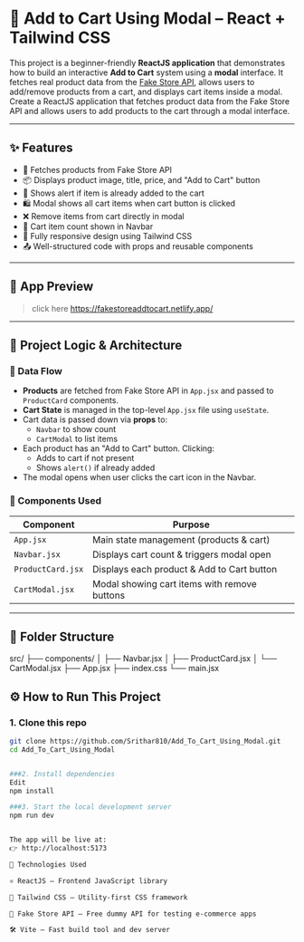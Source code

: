 # 🛒 Add to Cart Using Modal – React + Tailwind CSS

This project is a beginner-friendly **ReactJS application** that demonstrates how to build an interactive **Add to Cart** system using a **modal** interface.
It fetches real product data from the [Fake Store API](https://fakestoreapi.com/), allows users to add/remove products from a cart, and displays cart items inside a modal.
Create a ReactJS application that fetches product data from the Fake Store API and allows users to add products to the cart through a modal interface.

---

## ✨ Features

- 🔄 Fetches products from Fake Store API
- 📦 Displays product image, title, price, and "Add to Cart" button
- 🛑 Shows alert if item is already added to the cart
- 🛍️ Modal shows all cart items when cart button is clicked
- ❌ Remove items from cart directly in modal
- 🔢 Cart item count shown in Navbar
- 📱 Fully responsive design using Tailwind CSS
- 📤 Well-structured code with props and reusable components

---

## 📸 App Preview

> click here https://fakestoreaddtocart.netlify.app/

---

## 🧠 Project Logic & Architecture

### 🔄 Data Flow

- **Products** are fetched from Fake Store API in `App.jsx` and passed to `ProductCard` components.
- **Cart State** is managed in the top-level `App.jsx` file using `useState`.
- Cart data is passed down via **props** to:
  - `Navbar` to show count
  - `CartModal` to list items
- Each product has an "Add to Cart" button. Clicking:
  - Adds to cart if not present
  - Shows `alert()` if already added
- The modal opens when user clicks the cart icon in the Navbar.

### 🧩 Components Used

| Component      | Purpose                                             |
|----------------|-----------------------------------------------------|
| `App.jsx`      | Main state management (products & cart)             |
| `Navbar.jsx`   | Displays cart count & triggers modal open           |
| `ProductCard.jsx` | Displays each product & Add to Cart button     |
| `CartModal.jsx`| Modal showing cart items with remove buttons        |

---

## 📁 Folder Structure

src/
├── components/
│ ├── Navbar.jsx
│ ├── ProductCard.jsx
│ └── CartModal.jsx
├── App.jsx
├── index.css
└── main.jsx


## ⚙️ How to Run This Project

### 1. Clone this repo

```bash
git clone https://github.com/Srithar810/Add_To_Cart_Using_Modal.git
cd Add_To_Cart_Using_Modal


###2. Install dependencies
Edit
npm install

###3. Start the local development server
npm run dev


The app will be live at:
👉 http://localhost:5173

🧪 Technologies Used

⚛️ ReactJS – Frontend JavaScript library

💨 Tailwind CSS – Utility-first CSS framework

🔗 Fake Store API – Free dummy API for testing e-commerce apps

🛠️ Vite – Fast build tool and dev server
